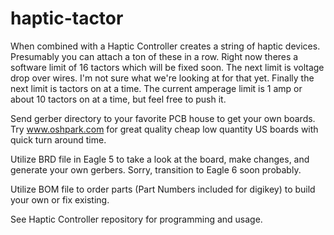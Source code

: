 haptic-tactor
=============

When combined with a Haptic Controller creates a string of haptic devices. Presumably you can attach a ton of these in a row. Right now theres a software limit of 16 tactors which will be fixed soon. The next limit is voltage drop over wires. I'm not sure what we're looking at for that yet. Finally the next limit is tactors on at a time. The current amperage limit is 1 amp or about 10 tactors on at a time, but feel free to push it.

Send gerber directory to your favorite PCB house to get your own boards. Try www.oshpark.com for great quality cheap low quantity US boards with quick turn around time.

Utilize BRD file in Eagle 5 to take a look at the board, make changes, and generate your own gerbers. Sorry, transition to Eagle 6 soon probably.

Utilize BOM file to order parts (Part Numbers included for digikey) to build your own or fix existing.

See Haptic Controller repository for programming and usage.
